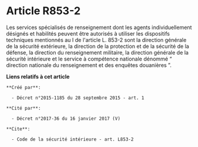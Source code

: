 # Article R853-2

Les services spécialisés de renseignement dont les agents individuellement désignés et habilités peuvent être autorisés à
utiliser les dispositifs techniques mentionnés au I de l'article L. 853-2 sont la direction générale de la sécurité
extérieure, la direction de la protection et de la sécurité de la défense, la direction du renseignement militaire, la
direction générale de la sécurité intérieure et le service à compétence nationale dénommé “ direction nationale du
renseignement et des enquêtes douanières ”.

**Liens relatifs à cet article**

	**Créé par**:

	  - Décret n°2015-1185 du 28 septembre 2015 - art. 1

	**Cité par**:

	  - Décret n°2017-36 du 16 janvier 2017 (V)

	**Cite**:

	  - Code de la sécurité intérieure - art. L853-2

